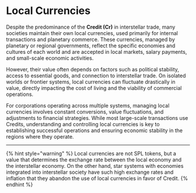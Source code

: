 # Local Currencies

Despite the predominance of the **Credit (Cr)** in interstellar trade, many societies maintain their own local currencies, used primarily for internal transactions and planetary commerce. These currencies, managed by planetary or regional governments, reflect the specific economies and cultures of each world and are accepted in local markets, salary payments, and small-scale economic activities.

However, their value often depends on factors such as political stability, access to essential goods, and connection to interstellar trade. On isolated worlds or frontier systems, local currencies can fluctuate drastically in value, directly impacting the cost of living and the viability of commercial operations.

For corporations operating across multiple systems, managing local currencies involves constant conversions, value fluctuations, and adjustments to financial strategies. While most large-scale transactions use Credits, understanding and controlling local currencies is key to establishing successful operations and ensuring economic stability in the regions where they operate.

***

{% hint style="warning" %}
Local currencies are not SPL tokens, but a value that determines the exchange rate between the local economy and the interstellar economy. On the other hand, star systems with economies integrated into interstellar society have such high exchange rates and inflation that they abandon the use of local currencies in favor of Credit.
{% endhint %}

